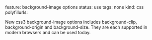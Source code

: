 feature: background-image options
status: use
tags: none
kind: css
polyfillurls:

New css3 background-image options includes background-clip, background-origin and background-size.  They are each supported in modern browsers and can be used today.
